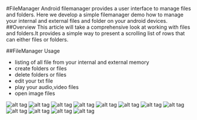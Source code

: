 #FileManager
Android filemanager provides a user interface to manage files and folders. Here we develop a simple filemanager demo how to manage your internal and external files and folder on your android devices.
##Overview
This article will take a comprehensive look at working with files and folders.It provides a simple way to present a scrolling list of rows that can either files or folders.

##FileManager Usage
 * listing of all file from your internal and external memory
 * create folders or files
 * delete folders or files
 * edit your txt file 
 * play your audio,video files
 * open image files
 
![alt tag](https://github.com/satishtamada/FileManager/blob/master/ScreenShots/1.jpg)
![alt tag](https://github.com/satishtamada/FileManager/blob/screenshots/app/src/main/java/screenshots/1-min.png)
![alt tag](https://github.com/satishtamada/FileManager/blob/screenshots/app/src/main/java/screenshots/2-min.png)
![alt tag](https://github.com/satishtamada/FileManager/blob/screenshots/app/src/main/java/screenshots/3-min.png)
![alt tag](https://github.com/satishtamada/FileManager/blob/screenshots/app/src/main/java/screenshots/4-min.png)
![alt tag](https://github.com/satishtamada/FileManager/blob/screenshots/app/src/main/java/screenshots/5-min.png)
![alt tag](https://github.com/satishtamada/FileManager/blob/screenshots/app/src/main/java/screenshots/6-min.png)
![alt tag](https://github.com/satishtamada/FileManager/blob/screenshots/app/src/main/java/screenshots/7-min.png)
![alt tag](https://github.com/satishtamada/FileManager/blob/screenshots/app/src/main/java/screenshots/8-min.png)
![alt tag](https://github.com/satishtamada/FileManager/blob/screenshots/app/src/main/java/screenshots/9-min.png)
![alt tag](https://github.com/satishtamada/FileManager/blob/screenshots/app/src/main/java/screenshots/10-min.png)
![alt tag](https://github.com/satishtamada/FileManager/blob/screenshots/app/src/main/java/screenshots/11-min.png)
